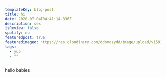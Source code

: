 ```yaml
---
templateKey: blog-post
title: hi
date: 2020-07-04T04:41:14.336Z
description: sex
isReview: false
spotify: no
featuredpost: true
featuredimageo: https://res.cloudinary.com/ddomozydd/image/upload/v1591105001/Naybeats/IMG_9901-min_is80of.jpg
tags:
  - yup
  - ""
---
```

hello babies